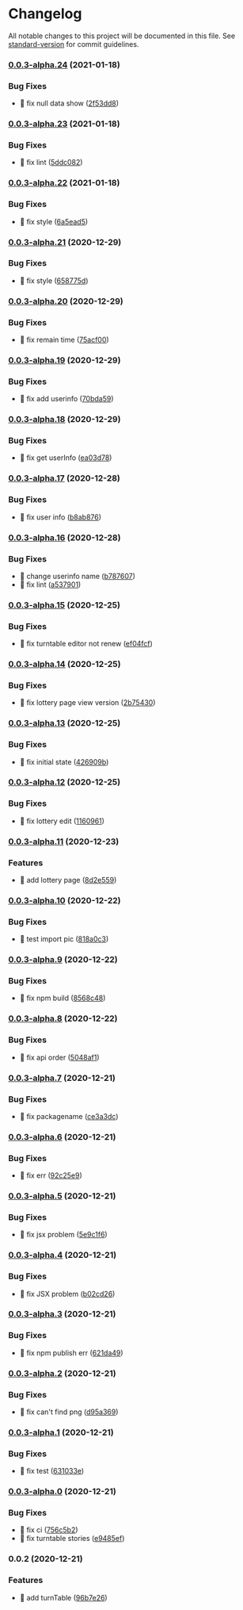 # Changelog

All notable changes to this project will be documented in this file. See [standard-version](https://github.com/conventional-changelog/standard-version) for commit guidelines.

### [0.0.3-alpha.24](https://github.com/icey0126/epub-app-lib/compare/v0.0.3-alpha.23...v0.0.3-alpha.24) (2021-01-18)

### Bug Fixes

- 🐛 fix null data show ([2f53dd8](https://github.com/icey0126/epub-app-lib/commit/2f53dd8f092ac957b753cfd31229a9346c489b38))

### [0.0.3-alpha.23](https://github.com/icey0126/epub-app-lib/compare/v0.0.3-alpha.22...v0.0.3-alpha.23) (2021-01-18)

### Bug Fixes

- 🐛 fix lint ([5ddc082](https://github.com/icey0126/epub-app-lib/commit/5ddc082aacd5d59b75bed86422f99f6444e05ca7))

### [0.0.3-alpha.22](https://github.com/icey0126/epub-app-lib/compare/v0.0.3-alpha.21...v0.0.3-alpha.22) (2021-01-18)

### Bug Fixes

- 🐛 fix style ([6a5ead5](https://github.com/icey0126/epub-app-lib/commit/6a5ead5deb54fb853710e0fca10169909976ea4a))

### [0.0.3-alpha.21](https://github.com/icey0126/epub-app-lib/compare/v0.0.3-alpha.20...v0.0.3-alpha.21) (2020-12-29)

### Bug Fixes

- 🐛 fix style ([658775d](https://github.com/icey0126/epub-app-lib/commit/658775dff67aa930e792c109994f2758bbf8bd28))

### [0.0.3-alpha.20](https://github.com/icey0126/epub-app-lib/compare/v0.0.3-alpha.19...v0.0.3-alpha.20) (2020-12-29)

### Bug Fixes

- 🐛 fix remain time ([75acf00](https://github.com/icey0126/epub-app-lib/commit/75acf00c10033e5c4c8e62cdbefb4bfc6fa2aebd))

### [0.0.3-alpha.19](https://github.com/icey0126/epub-app-lib/compare/v0.0.3-alpha.18...v0.0.3-alpha.19) (2020-12-29)

### Bug Fixes

- 🐛 fix add userinfo ([70bda59](https://github.com/icey0126/epub-app-lib/commit/70bda5915a46e9a95e31e89b92eb2a157f65140c))

### [0.0.3-alpha.18](https://github.com/icey0126/epub-app-lib/compare/v0.0.3-alpha.17...v0.0.3-alpha.18) (2020-12-29)

### Bug Fixes

- 🐛 fix get userInfo ([ea03d78](https://github.com/icey0126/epub-app-lib/commit/ea03d78b3efeea77b53e7826749d4c56e4e4058e))

### [0.0.3-alpha.17](https://github.com/icey0126/epub-app-lib/compare/v0.0.3-alpha.16...v0.0.3-alpha.17) (2020-12-28)

### Bug Fixes

- 🐛 fix user info ([b8ab876](https://github.com/icey0126/epub-app-lib/commit/b8ab876cbdaa150771045a1c81c3289173fe3388))

### [0.0.3-alpha.16](https://github.com/icey0126/epub-app-lib/compare/v0.0.3-alpha.15...v0.0.3-alpha.16) (2020-12-28)

### Bug Fixes

- 🐛 change userinfo name ([b787607](https://github.com/icey0126/epub-app-lib/commit/b7876078c7380747d2e89175da96e29746af5f35))
- 🐛 fix lint ([a537901](https://github.com/icey0126/epub-app-lib/commit/a5379013b9e02ffa1586b45a43a3fc1050f3c8a5))

### [0.0.3-alpha.15](https://github.com/icey0126/epub-app-lib/compare/v0.0.3-alpha.14...v0.0.3-alpha.15) (2020-12-25)

### Bug Fixes

- 🐛 fix turntable editor not renew ([ef04fcf](https://github.com/icey0126/epub-app-lib/commit/ef04fcfdc1f3de61545c935d35f8a16d0c68dba6))

### [0.0.3-alpha.14](https://github.com/icey0126/epub-app-lib/compare/v0.0.3-alpha.13...v0.0.3-alpha.14) (2020-12-25)

### Bug Fixes

- 🐛 fix lottery page view version ([2b75430](https://github.com/icey0126/epub-app-lib/commit/2b754305caf94f31aaadde5f428ed2ff1e99e4c8))

### [0.0.3-alpha.13](https://github.com/icey0126/epub-app-lib/compare/v0.0.3-alpha.12...v0.0.3-alpha.13) (2020-12-25)

### Bug Fixes

- 🐛 fix initial state ([426909b](https://github.com/icey0126/epub-app-lib/commit/426909b3e5f602eb40f338702975a2c1ed7a7d69))

### [0.0.3-alpha.12](https://github.com/icey0126/epub-app-lib/compare/v0.0.3-alpha.11...v0.0.3-alpha.12) (2020-12-25)

### Bug Fixes

- 🐛 fix lottery edit ([1160961](https://github.com/icey0126/epub-app-lib/commit/116096160c6a65c9b0beeb3a3e717b464fe41c10))

### [0.0.3-alpha.11](https://github.com/icey0126/epub-app-lib/compare/v0.0.3-alpha.10...v0.0.3-alpha.11) (2020-12-23)

### Features

- 🎸 add lottery page ([8d2e559](https://github.com/icey0126/epub-app-lib/commit/8d2e55978eca167bf2ffe061cc93bccf0d06a804))

### [0.0.3-alpha.10](https://github.com/icey0126/epub-app-lib/compare/v0.0.3-alpha.9...v0.0.3-alpha.10) (2020-12-22)

### Bug Fixes

- 🐛 test import pic ([818a0c3](https://github.com/icey0126/epub-app-lib/commit/818a0c3fd375732a04a4de53fa09ea1784f7e2f1))

### [0.0.3-alpha.9](https://github.com/icey0126/epub-app-lib/compare/v0.0.3-alpha.8...v0.0.3-alpha.9) (2020-12-22)

### Bug Fixes

- 🐛 fix npm build ([8568c48](https://github.com/icey0126/epub-app-lib/commit/8568c48113515667c71802b51469b4c8d7696ac1))

### [0.0.3-alpha.8](https://github.com/icey0126/epub-app-lib/compare/v0.0.3-alpha.7...v0.0.3-alpha.8) (2020-12-22)

### Bug Fixes

- 🐛 fix api order ([5048af1](https://github.com/icey0126/epub-app-lib/commit/5048af1d895c9adeda78b3b1354d7991a8d1ec27))

### [0.0.3-alpha.7](https://github.com/icey0126/epub-app-lib/compare/v0.0.3-alpha.6...v0.0.3-alpha.7) (2020-12-21)

### Bug Fixes

- 🐛 fix packagename ([ce3a3dc](https://github.com/icey0126/epub-app-lib/commit/ce3a3dcf7640a171ad839aebaf7f84421acf8299))

### [0.0.3-alpha.6](https://github.com/icey0126/epub-app-lib/compare/v0.0.3-alpha.5...v0.0.3-alpha.6) (2020-12-21)

### Bug Fixes

- 🐛 fix err ([92c25e9](https://github.com/icey0126/epub-app-lib/commit/92c25e925e385232df2c0f1a152a2952ca89d379))

### [0.0.3-alpha.5](https://github.com/icey0126/epub-app-lib/compare/v0.0.3-alpha.4...v0.0.3-alpha.5) (2020-12-21)

### Bug Fixes

- 🐛 fix jsx problem ([5e9c1f6](https://github.com/icey0126/epub-app-lib/commit/5e9c1f61b002323c580ba4b9209eeb466bf7631f))

### [0.0.3-alpha.4](https://github.com/icey0126/epub-app-lib/compare/v0.0.3-alpha.3...v0.0.3-alpha.4) (2020-12-21)

### Bug Fixes

- 🐛 fix JSX problem ([b02cd26](https://github.com/icey0126/epub-app-lib/commit/b02cd263fcc0dc3e531123632b930b35585cdbbb))

### [0.0.3-alpha.3](https://github.com/icey0126/epub-app-lib/compare/v0.0.3-alpha.2...v0.0.3-alpha.3) (2020-12-21)

### Bug Fixes

- 🐛 fix npm publish err ([621da49](https://github.com/icey0126/epub-app-lib/commit/621da49de34420ad9cf81a6a0ebf6bc8b7d9264d))

### [0.0.3-alpha.2](https://github.com/icey0126/epub-app-lib/compare/v0.0.3-alpha.1...v0.0.3-alpha.2) (2020-12-21)

### Bug Fixes

- 🐛 fix can't find png ([d95a369](https://github.com/icey0126/epub-app-lib/commit/d95a369d34c8b7b93330fff264d841ec108b14bc))

### [0.0.3-alpha.1](https://github.com/icey0126/epub-app-lib/compare/v0.0.3-alpha.0...v0.0.3-alpha.1) (2020-12-21)

### Bug Fixes

- 🐛 fix test ([631033e](https://github.com/icey0126/epub-app-lib/commit/631033ec26366d3c36e0ad9c529708070e860d0c))

### [0.0.3-alpha.0](https://github.com/icey0126/epub-app-lib/compare/v0.0.2...v0.0.3-alpha.0) (2020-12-21)

### Bug Fixes

- 🐛 fix ci ([756c5b2](https://github.com/icey0126/epub-app-lib/commit/756c5b2624269fba1e8b931da34ec25928f6f5d9))
- 🐛 fix turntable stories ([e9485ef](https://github.com/icey0126/epub-app-lib/commit/e9485ef72286bff726f5a361d7f9bb0a47fab501))

### 0.0.2 (2020-12-21)

### Features

- 🎸 add turnTable ([96b7e26](https://github.com/icey0126/epub-app-lib/commit/96b7e26689e7d0097ad1828e38bd1b6f1757a41b))
